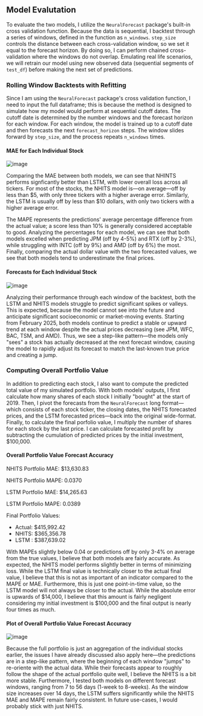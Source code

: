 ## Model Evalutation

To evaluate the two models, I utilize the `NeuralForecast` package's built-in cross validation function. Because the data is sequential, I backtest through a series of windows, defined in the function as `n_windows`. `step_size` controls the distance between each cross-validation window, so we set it equal to the forecast horizon. By doing so, I can perform chained cross-validation where the windows do not overlap. Emulating real life scenarios, we will retrain our model using new observed data (sequential segments of `test_df`) before making the next set of predictions.

### Rolling Window Backtests with Refitting

Since I am using the `NeuralForecast` package's cross validation function, I need to input the full dataframe; this is because the method is designed to simulate how my model would perform at sequential cutoff dates. The cutoff date is determined by the number windows and the forecast horizon for each window. For each window, the model is trained up to a cutoff date and then forecasts the next `forecast_horizon` steps. The window slides forward by `step_size`, and the process repeats `n_windows` times.

#### MAE for Each Individual Stock

![image](https://github.com/user-attachments/assets/07b745c3-6483-4768-bab4-59caa17a9b29)


Comparing the MAE between both models, we can see that NHINTS performs signficantly better than LSTM, with lower overall loss across all tickers. For most of the stocks, the NHITS model is—on average—off by less than $5, with only three tickers with a higher average error. Similarly, the LSTM is usually off by less than $10 dollars, with only two tickers with a higher average error. 

The MAPE represents the predictions' average percentage difference from the actual value; a score less than 10% is generally considered acceptable to good. Analyzing the percentages for each model, we can see that both models excelled when predicting JPM (off by 4-5%) and RTX (off by 2-3%), while struggling with INTC (off by 9%) and AMD (off by 6%) the most. Finally, comparing the actual dollar value with the two forecasted values, we see that both models tend to underestimate the final prices.

#### Forecasts for Each Individual Stock

![image](https://github.com/user-attachments/assets/274d3608-67e7-42fb-841c-c3123710716c)

Analyzing their performance through each window of the backtest, both the LSTM and NHITS models struggle to predict significant spikes or valleys. This is expected, because the model cannot see into the future and anticipate significant socioeconomic or market-moving events. Starting from February 2025, both models continue to predict a stable or upward trend at each window despite the actual prices decreasing (see JPM, WFC, BAC, TSM, and AMD). Thus, we see a step-like pattern—the models only "sees" a stock has actually decreased at the next forecast window, causing the model to rapidly adjust its forecast to match the last-known true price and creating a jump. 

### Computing Overall Portfolio Value

In addition to predicting each stock, I also want to compute the predicted total value of my simulated portfolio. With both models' outputs, I first calculate how many shares of each stock I initially "bought" at the start of 2019. Then, I pivot the forecasts from the `NeuralForecast` long format—which consists of each stock ticker, the closing dates, the NHITS forecasted prices, and the LSTM forecasted prices—back into the original wide-format. Finally, to calculate the final porfolio value, I multiply the number of shares for each stock by the last price. I can calculate forecasted profit by subtracting the cumulation of predicted prices by the initial investment, $100,000.

#### Overall Portfolio Value Forecast Accuracy

NHITS Portfolio MAE: $13,630.83

NHITS Portfolio MAPE: 0.0370

LSTM  Portfolio MAE: $14,265.63

LSTM Portfolio MAPE: 0.0389

Final Portfolio Values:
* Actual: $415,992.42
* NHITS: $365,356.78
* LSTM : $387,639.02

With MAPEs slightly below 0.04 or predictions off by only 3-4% on average from the true values, I believe that both models are fairly accurate. As expected, the NHITS model performs slightly better in terms of minimizing loss. While the LSTM final value is technically closer to the actual final value, I believe that this is not as important of an indicator compared to the MAPE or MAE. Furthermore, this is just one point-in-time value, so the LSTM model will not always be closer to the actual. While the absolute error is upwards of $14,000, I believe that this amount is fairly negligent considering my initial investment is $100,000 and the final output is nearly four times as much.  

#### Plot of Overall Portfolio Value Forecast Accuracy

![image](https://github.com/user-attachments/assets/35295be7-cb7f-4b43-8c45-886043a0d986)

Because the full portfolio is just an aggregation of the individual stocks earlier, the issues I have already discussed also apply here—the predictions are in a step-like pattern, where the beginning of each window "jumps" to re-oriente with the actual data. While their forecasts appear to roughly follow the shape of the actual portfolio quite well, I believe the NHITS is a bit more stable. Furthermore, I tested both models on different forecast windows, ranging from 7 to 56 days (1-week to 8-weeks). As the window size increases over 14 days, the LSTM suffers significantly while the NHITS MAE and MAPE remain fairly consistent. In future use-cases, I would probably stick with just NHITS.
